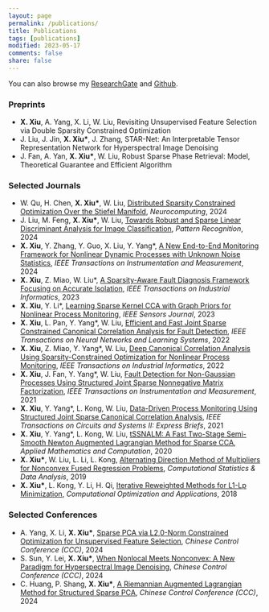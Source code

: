 ```yaml
---
layout: page
permalink: /publications/
title: Publications
tags: [publications]
modified: 2023-05-17 
comments: false
share: false
---
```


You can also browse my <a href="https://www.researchgate.net/profile/Xianchao-Xiu" class="textlink" target="_blank">ResearchGate</a> and <a href="https://github.com/xianchaoxiu" class="textlink" target="_blank">Github</a>.

### Preprints

* <b>X. Xiu</b>, A. Yang, X. Li, W. Liu, Revisiting Unsupervised Feature Selection via Double Sparsity Constrained Optimization <br>
* J. Liu, J. Jin, <b>X. Xiu*</b>, J. Zhang, STAR-Net: An Interpretable Tensor Representation Network for Hyperspectral Image Denoising <br>
* J. Fan, A. Yan, <b>X. Xiu*</b>, W. Liu, Robust Sparse Phase Retrieval: Model, Theoretical Guarantee and Efficient Algorithm  <br>


### Selected Journals

* W. Qu, H. Chen, <b>X. Xiu*</b>, W. Liu, <a href="https://www.sciencedirect.com/science/article/pii/S0925231224010385" class="textlink" target="_blank">Distributed Sparsity Constrained Optimization Over the Stiefel Manifold</a>, <i>Neurocomputing</i>, 2024 <br>
* J. Liu, M. Feng, <b>X. Xiu*</b>, W. Liu, <a href="https://www.sciencedirect.com/science/article/pii/S0031320324002632" class="textlink" target="_blank">Towards Robust and Sparse Linear Discriminant Analysis for Image Classification</a>, <i> Pattern Recognition</i>, 2024 <br>
* <b>X. Xiu</b>, Y. Zhang, Y. Guo, X. Liu, Y. Yang*, <a href="https://ieeexplore.ieee.org/document/10464356" class="textlink" target="_blank">A New End-to-End Monitoring Framework for Nonlinear Dynamic Processes with Unknown Noise Statistics</a>, <i>IEEE Transactions on Instrumentation and Measurement</i>, 2024  <br>
* <b>X. Xiu</b>, Z. Miao, W. Liu*, <a href="https://ieeexplore.ieee.org/abstract/document/10091146" class="textlink" target="_blank">A Sparsity-Aware Fault Diagnosis Framework Focusing on Accurate Isolation</a>, <i>IEEE Transactions on Industrial Informatics</i>, 2023 <br>
* <b>X. Xiu</b>, Y. Li*, <a href="https://ieeexplore.ieee.org/document/10050438" class="textlink" target="_blank">Learning Sparse Kernel CCA with Graph Priors for Nonlinear Process Monitoring</a>, <i>IEEE Sensors Journal</i>, 2023  <br>
* <b>X. Xiu</b>, L. Pan, Y. Yang*, W. Liu, <a href="https://ieeexplore.ieee.org/document/9887978" class="textlink" target="_blank">Efficient and Fast Joint Sparse Constrained Canonical Correlation Analysis for Fault Detection</a>, <i>IEEE Transactions on Neural Networks and Learning Systems</i>, 2022  <br>
* <b>X. Xiu</b>, Z. Miao, Y. Yang*, W. Liu, <a href="https://ieeexplore.ieee.org/document/9583864" class="textlink" target="_blank">Deep Canonical Correlation Analysis Using Sparsity-Constrained Optimization for Nonlinear Process Monitoring</a>, <i>IEEE Transactions on Industrial Informatics</i>, 2022  <br>
* <b>X. Xiu</b>, J. Fan, Y. Yang*, W. Liu, <a href="https://ieeexplore.ieee.org/document/9381237" class="textlink" target="_blank">Fault Detection for Non-Gaussian Processes Using Structured Joint Sparse Nonnegative Matrix Factorization</a>, <i>IEEE Transactions on Instrumentation and Measurement</i>, 2021  <br> 
* <b>X. Xiu</b>, Y. Yang*, L. Kong, W. Liu, <a href="https://ieeexplore.ieee.org/document/9068308" class="textlink" target="_blank">Data-Driven Process Monitoring Using Structured Joint Sparse Canonical Correlation Analysis</a>, <i>IEEE Transactions on Circuits and Systems II: Express Briefs</i>, 2021  <br>
* <b>X. Xiu</b>, Y. Yang*, L. Kong, W. Liu, <a href="https://www.sciencedirect.com/science/article/pii/S0096300320302411?via%3Dihub" class="textlink" target="_blank">tSSNALM: A Fast Two-Stage Semi-Smooth Newton Augmented Lagrangian Method for Sparse CCA</a>, <i>Applied Mathematics and Computation</i>, 2020  <br>
* <b>X. Xiu*</b>, W. Liu, L. Li, L. Kong, <a href="https://www.sciencedirect.com/science/article/abs/pii/S0167947319300039" class="textlink" target="_blank">Alternating Direction Method of Multipliers for Nonconvex Fused Regression Problems</a>, <i>Computational Statistics & Data Analysis</i>, 2019 <br>
* <b>X. Xiu*</b>, L. Kong, Y. Li, H. Qi, <a href="https://link.springer.com/article/10.1007/s10589-017-9977-7" class="textlink" target="_blank">Iterative Reweighted Methods for L1-Lp Minimization</a>, <i>Computational Optimization and Applications</i>, 2018  <br>


### Selected Conferences
* A. Yang, X. Li, <b>X. Xiu*</b>, <a href="https://ieeexplore.ieee.org/document/10661810" class="textlink" target="_blank">Sparse PCA via L2,0-Norm Constrained Optimization for Unsupervised Feature Selection</a>, <i> Chinese Control Conference (CCC)</i>, 2024   <br>
* S. Sun, Y. Lei, <b>X. Xiu*</b>, <a href="https://ieeexplore.ieee.org/document/10662067" class="textlink" target="_blank">When Nonlocal Meets Nonconvex: A New Paradigm for Hyperspectral Image Denoising</a>, <i> Chinese Control Conference (CCC)</i>, 2024  <br>
* C. Huang, P. Shang, <b>X. Xiu*</b>, <a href="https://ieeexplore.ieee.org/document/10661785" class="textlink" target="_blank">A Riemannian Augmented Lagrangian Method for Structured Sparse PCA</a>, <i> Chinese Control Conference (CCC)</i>, 2024 <br>








